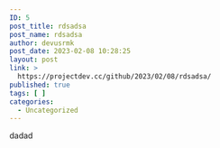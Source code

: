 ```yaml
---
ID: 5
post_title: rdsadsa
post_name: rdsadsa
author: devusrmk
post_date: 2023-02-08 10:28:25
layout: post
link: >
  https://projectdev.cc/github/2023/02/08/rdsadsa/
published: true
tags: [ ]
categories:
  - Uncategorized
---
```

<!-- wp:paragraph -->
<p>dadad</p>
<!-- /wp:paragraph -->